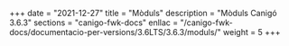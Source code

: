 +++
date        = "2021-12-27"
title       = "Mòduls"
description = "Mòduls Canigó 3.6.3"
sections    = "canigo-fwk-docs"
enllac		= "/canigo-fwk-docs/documentacio-per-versions/3.6LTS/3.6.3/moduls/"
weight      = 5
+++
